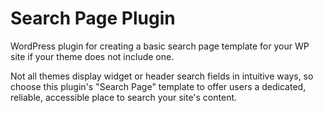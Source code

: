 # Search Page Plugin
WordPress plugin for creating a basic search page template for your WP site if your theme does not include one.

Not all themes display widget or header search fields in intuitive ways, so choose this plugin's "Search Page" template to offer users a dedicated, reliable, accessible place to search your site's content.
